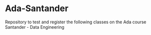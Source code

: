 # Ada-Santander
Repository to test and register the following classes on the Ada course Santander - Data Engineering
